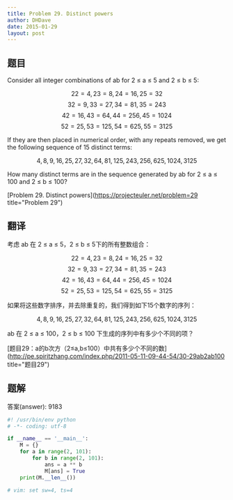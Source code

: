 ```yaml
---
title: Problem 29. Distinct powers
author: DHDave
date: 2015-01-29
layout: post
---
```


## 题目


Consider all integer combinations of ab for 2 ≤ a ≤ 5 and 2 ≤ b ≤ 5:

$$ 22=4, 23=8, 24=16, 25=32 $$
$$ 32=9, 33=27, 34=81, 35=243 $$
$$ 42=16, 43=64, 44=256, 45=1024 $$
$$ 52=25, 53=125, 54=625, 55=3125 $$

If they are then placed in numerical order, with any repeats removed, we get the following sequence of 15 distinct terms:

$$ 4, 8, 9, 16, 25, 27, 32, 64, 81, 125, 243, 256, 625, 1024, 3125 $$

How many distinct terms are in the sequence generated by ab for 2 ≤ a ≤ 100 and 2 ≤ b ≤ 100?

[Problem 29. Distinct powers](https://projecteuler.net/problem=29 title="Problem 29")

## 翻译
考虑 ab 在 2 ≤ a ≤ 5，2 ≤ b ≤ 5下的所有整数组合：

$$ 22=4, 23=8, 24=16, 25=32 $$
$$ 32=9, 33=27, 34=81, 35=243 $$
$$ 42=16, 43=64, 44=256, 45=1024 $$
$$ 52=25, 53=125, 54=625, 55=3125 $$

如果将这些数字排序，并去除重复的，我们得到如下15个数字的序列：

$$ 4, 8, 9, 16, 25, 27, 32, 64, 81, 125, 243, 256, 625, 1024, 3125 $$

ab 在 2 ≤ a ≤ 100，2 ≤ b ≤ 100 下生成的序列中有多少个不同的项？

[题目29：a的b次方（2≤a,b≤100）中共有多少个不同的数](http://pe.spiritzhang.com/index.php/2011-05-11-09-44-54/30-29ab2ab100 title="题目29")

## 题解

答案(answer): 9183

```python
#! /usr/bin/env python
# -*- coding: utf-8

if __name__ == '__main__':
    M = {}
    for a in range(2, 101):
        for b in range(2, 101):
            ans = a ** b
            M[ans] = True
    print(M.__len__())

# vim: set sw=4, ts=4
```
